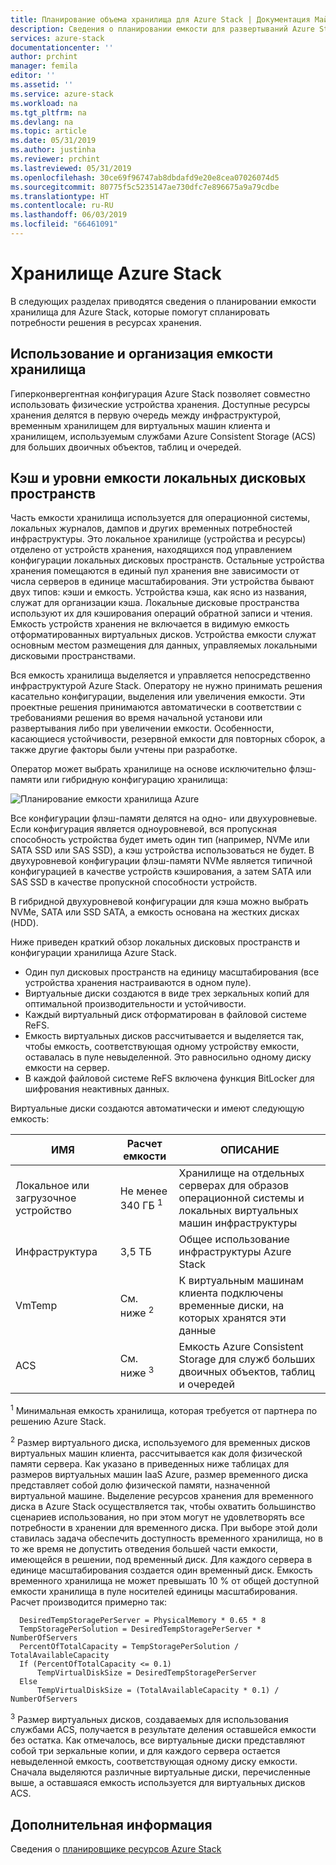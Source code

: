 ```yaml
---
title: Планирование объема хранилища для Azure Stack | Документация Майкрософт
description: Сведения о планировании емкости для развертываний Azure Stack.
services: azure-stack
documentationcenter: ''
author: prchint
manager: femila
editor: ''
ms.assetid: ''
ms.service: azure-stack
ms.workload: na
ms.tgt_pltfrm: na
ms.devlang: na
ms.topic: article
ms.date: 05/31/2019
ms.author: justinha
ms.reviewer: prchint
ms.lastreviewed: 05/31/2019
ms.openlocfilehash: 30ce69f96747ab8dbdafd9e20e8cea07026074d5
ms.sourcegitcommit: 80775f5c5235147ae730dfc7e896675a9a79cdbe
ms.translationtype: HT
ms.contentlocale: ru-RU
ms.lasthandoff: 06/03/2019
ms.locfileid: "66461091"
---
```

# <a name="azure-stack-storage"></a>Хранилище Azure Stack

В следующих разделах приводятся сведения о планировании емкости хранилища для Azure Stack, которые помогут спланировать потребности решения в ресурсах хранения.

## <a name="uses-and-organization-of-storage-capacity"></a>Использование и организация емкости хранилища
Гиперконвергентная конфигурация Azure Stack позволяет совместно использовать физические устройства хранения. Доступные ресурсы хранения делятся в первую очередь между инфраструктурой, временным хранилищем для виртуальных машин клиента и хранилищем, используемым службами Azure Consistent Storage (ACS) для больших двоичных объектов, таблиц и очередей.

## <a name="spaces-direct-cache-and-capacity-tiers"></a>Кэш и уровни емкости локальных дисковых пространств
Часть емкости хранилища используется для операционной системы, локальных журналов, дампов и других временных потребностей инфраструктуры. Это локальное хранилище (устройства и ресурсы) отделено от устройств хранения, находящихся под управлением конфигурации локальных дисковых пространств. Остальные устройства хранения помещаются в единый пул хранения вне зависимости от числа серверов в единице масштабирования. Эти устройства бывают двух типов: кэши и емкость.  Устройства кэша, как ясно из названия, служат для организации кэша. Локальные дисковые пространства используют их для кэширования операций обратной записи и чтения. Емкость устройств хранения не включается в видимую емкость отформатированных виртуальных дисков. Устройства емкости служат основным местом размещения для данных, управляемых локальными дисковыми пространствами.

Вся емкость хранилища выделяется и управляется непосредственно инфраструктурой Azure Stack. Оператору не нужно принимать решения касательно конфигурации, выделения или увеличения емкости. Эти проектные решения принимаются автоматически в соответствии с требованиями решения во время начальной установи или развертывания либо при увеличении емкости. Особенности, касающиеся устойчивости, резервной емкости для повторных сборок, а также другие факторы были учтены при разработке. 

Оператор может выбрать хранилище на основе исключительно флэш-памяти или гибридную конфигурацию хранилища:

![Планирование емкости хранилища Azure](media/azure-stack-capacity-planning/storage.png)

Все конфигурации флэш-памяти делятся на одно- или двухуровневые.  Если конфигурация является одноуровневой, вся пропускная способность устройства будет иметь один тип (например, NVMe или SATA SSD или SAS SSD), а кэш устройства использоваться не будет. В двухуровневой конфигурации флэш-памяти NVMe является типичной конфигурацией в качестве устройств кэширования, а затем SATA или SAS SSD в качестве пропускной способности устройств.

В гибридной двухуровневой конфигурации для кэша можно выбрать NVMe, SATA или SSD SATA, а емкость основана на жестких дисках (HDD). 

Ниже приведен краткий обзор локальных дисковых пространств и конфигурации хранилища Azure Stack.
- Один пул дисковых пространств на единицу масштабирования (все устройства хранения настраиваются в одном пуле).
- Виртуальные диски создаются в виде трех зеркальных копий для оптимальной производительности и устойчивости.
- Каждый виртуальный диск отформатирован в файловой системе ReFS.
- Емкость виртуальных дисков рассчитывается и выделяется так, чтобы емкость, соответствующая одному устройству емкости, оставалась в пуле невыделенной. Это равносильно одному диску емкости на сервер.
- В каждой файловой системе ReFS включена функция BitLocker для шифрования неактивных данных. 

Виртуальные диски создаются автоматически и имеют следующую емкость:

|ИМЯ|Расчет емкости|ОПИСАНИЕ|
|-----|-----|-----|
|Локальное или загрузочное устройство|Не менее 340 ГБ <sup>1</sup>|Хранилище на отдельных серверах для образов операционной системы и локальных виртуальных машин инфраструктуры|
|Инфраструктура|3,5 ТБ|Общее использование инфраструктуры Azure Stack|
|VmTemp|См. ниже <sup>2</sup>|К виртуальным машинам клиента подключены временные диски, на которых хранятся эти данные|
|ACS|См. ниже <sup>3</sup>|Емкость Azure Consistent Storage для служб больших двоичных объектов, таблиц и очередей|

<sup>1</sup> Минимальная емкость хранилища, которая требуется от партнера по решению Azure Stack.

<sup>2</sup> Размер виртуального диска, используемого для временных дисков виртуальных машин клиента, рассчитывается как доля физической памяти сервера. Как указано в приведенных ниже таблицах для размеров виртуальных машин IaaS Azure, размер временного диска представляет собой долю физической памяти, назначенной виртуальной машине. Выделение ресурсов хранения для временного диска в Azure Stack осуществляется так, чтобы охватить большинство сценариев использования, но при этом могут не удовлетворять все потребности в хранении для временного диска. При выборе этой доли ставилась задача обеспечить доступность временного хранилища, но в то же время не допустить отведения большей части емкости, имеющейся в решении, под временный диск. Для каждого сервера в единице масштабирования создается один временный диск. Емкость временного хранилища не может превышать 10 % от общей доступной емкости хранилища в пуле носителей единицы масштабирования. Расчет производится примерно так:

```
  DesiredTempStoragePerServer = PhysicalMemory * 0.65 * 8
  TempStoragePerSolution = DesiredTempStoragePerServer * NumberOfServers
  PercentOfTotalCapacity = TempStoragePerSolution / TotalAvailableCapacity
  If (PercentOfTotalCapacity <= 0.1)
      TempVirtualDiskSize = DesiredTempStoragePerServer
  Else
      TempVirtualDiskSize = (TotalAvailableCapacity * 0.1) / NumberOfServers
```

<sup>3</sup> Размер виртуальных дисков, создаваемых для использования службами ACS, получается в результате деления оставшейся емкости без остатка. Как отмечалось, все виртуальные диски представляют собой три зеркальные копии, и для каждого сервера остается невыделенной емкость, соответствующая одному диску емкости. Сначала выделяются различные виртуальные диски, перечисленные выше, а оставшаяся емкость используется для виртуальных дисков ACS.


## <a name="next-steps"></a>Дополнительная информация
Сведения о [планировщике ресурсов Azure Stack](azure-stack-capacity-planner.md)
